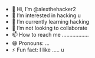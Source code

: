 - 👋 Hi, I’m @alexthehacker2
- 👀 I’m interested in hacking u 
- 🌱 I’m currently learning hacking
- 💞️ I’m not looking to collaborate 
- 📫 How to reach me ..................
- 😄 Pronouns: ...
- ⚡ Fun fact: I like ..... u
